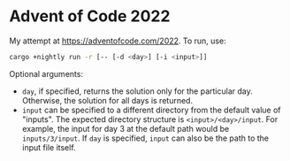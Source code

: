 # Advent of Code 2022

My attempt at <https://adventofcode.com/2022>. To run, use:

```sh
cargo +nightly run -r [-- [-d <day>] [-i <input>]]
```

Optional arguments:

- `day`, if specified, returns the solution only for the particular day.
  Otherwise, the solution for all days is returned.
- `input` can be specified to a different directory from the default value of
  "inputs". The expected directory structure is `<input>/<day>/input`. For
  example, the input for day 3 at the default path would be `inputs/3/input`.
  If `day` is specified, `input` can also be the path to the input file itself.
